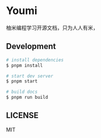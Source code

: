 # Youmi
柚米编程学习开源文档，只为人人有米，

## Development

```bash
# install dependencies
$ pnpm install

# start dev server
$ pnpm start

# build docs
$ pnpm run build
```

## LICENSE

MIT
